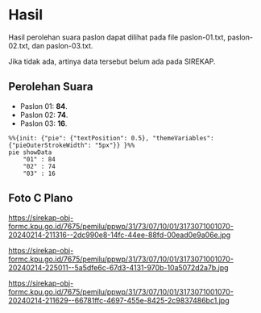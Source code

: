 # Hasil

Hasil perolehan suara paslon dapat dilihat pada file paslon-01.txt, paslon-02.txt, dan paslon-03.txt.

Jika tidak ada, artinya data tersebut belum ada pada SIREKAP.

## Perolehan Suara

 * Paslon 01: **84**.
 * Paslon 02: **74**.
 * Paslon 03: **16**.

```mermaid
%%{init: {"pie": {"textPosition": 0.5}, "themeVariables": {"pieOuterStrokeWidth": "5px"}} }%%
pie showData
    "01" : 84
    "02" : 74
    "03" : 16
```
## Foto C Plano

https://sirekap-obj-formc.kpu.go.id/7675/pemilu/ppwp/31/73/07/10/01/3173071001070-20240214-211316--2dc990e8-14fc-44ee-88fd-00ead0e9a06e.jpg

https://sirekap-obj-formc.kpu.go.id/7675/pemilu/ppwp/31/73/07/10/01/3173071001070-20240214-225011--5a5dfe6c-67d3-4131-970b-10a5072d2a7b.jpg

https://sirekap-obj-formc.kpu.go.id/7675/pemilu/ppwp/31/73/07/10/01/3173071001070-20240214-211629--66781ffc-4697-455e-8425-2c9837486bc1.jpg
